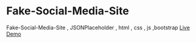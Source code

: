 # Fake-Social-Media-Site
Fake-Social-Media-Site , JSONPlaceholder , html , css , js ,bootstrap
[Live Demo](https://fake-social-media-site.vercel.app/)
